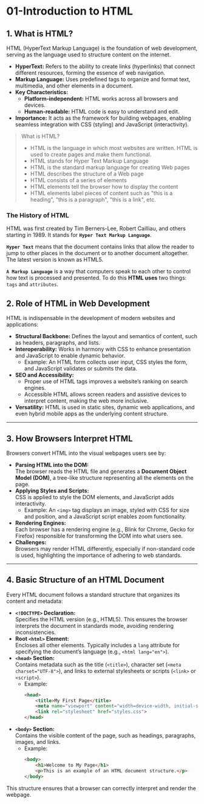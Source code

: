 # 01-Introduction to HTML

## 1. What is HTML?

HTML (HyperText Markup Language) is the foundation of web development, serving as the language used to structure content on the internet.

- **HyperText:** Refers to the ability to create links (hyperlinks) that connect different resources, forming the essence of web navigation.
- **Markup Language:** Uses predefined tags to organize and format text, multimedia, and other elements in a document.
- **Key Characteristics:**
  - **Platform-independent:** HTML works across all browsers and devices.
  - **Human-readable:** HTML code is easy to understand and edit.
- **Importance:** It acts as the framework for building webpages, enabling seamless integration with CSS (styling) and JavaScript (interactivity).

> What is HTML?
> * HTML is the language in which most websites are written. HTML is used to create pages and make them functional.
> * HTML stands for Hyper Text Markup Language
> * HTML is the standard markup language for creating Web pages
> * HTML describes the structure of a Web page
> * HTML consists of a series of elements
> * HTML elements tell the browser how to display the content
> * HTML elements label pieces of content such as "this is a heading", "this is a paragraph", "this is a link", etc.


### The History of HTML

HTML was first created by Tim Berners-Lee, Robert Cailliau, and others starting in 1989. It stands for **`Hyper Text Markup Language`**.

**`Hyper Text`** means that the document contains links that allow the reader to jump to other places in the document or to another document altogether. The latest version is known as HTML5.

**`A Markup Language`** is a way that computers speak to each other to control how text is processed and presented. To do this **HTML uses** two things: `tags` and `attributes`.

## 2. Role of HTML in Web Development

HTML is indispensable in the development of modern websites and applications:

- **Structural Backbone:** Defines the layout and semantics of content, such as headers, paragraphs, and lists.
- **Interoperability:** Works in harmony with CSS to enhance presentation and JavaScript to enable dynamic behavior.
  - Example: An HTML form collects user input, CSS styles the form, and JavaScript validates or submits the data.
- **SEO and Accessibility:**
  - Proper use of HTML tags improves a website’s ranking on search engines.
  - Accessible HTML allows screen readers and assistive devices to interpret content, making the web more inclusive.
- **Versatility:** HTML is used in static sites, dynamic web applications, and even hybrid mobile apps as the underlying content structure.

---

## 3. How Browsers Interpret HTML

Browsers convert HTML into the visual webpages users see by:

- **Parsing HTML into the DOM:**  
  The browser reads the HTML file and generates a **Document Object Model (DOM)**, a tree-like structure representing all the elements on the page.
- **Applying Styles and Scripts:**  
  CSS is applied to style the DOM elements, and JavaScript adds interactivity.
  - Example: An `<img>` tag displays an image, styled with CSS for size and position, and a JavaScript script enables zoom functionality.
- **Rendering Engines:**  
  Each browser has a rendering engine (e.g., Blink for Chrome, Gecko for Firefox) responsible for transforming the DOM into what users see.
- **Challenges:**  
  Browsers may render HTML differently, especially if non-standard code is used, highlighting the importance of adhering to web standards.

---

## 4. Basic Structure of an HTML Document

Every HTML document follows a standard structure that organizes its content and metadata:

- **`<!DOCTYPE>` Declaration:**  
  Specifies the HTML version (e.g., HTML5). This ensures the browser interprets the document in standards mode, avoiding rendering inconsistencies.
- **Root `<html>` Element:**  
  Encloses all other elements. Typically includes a `lang` attribute for specifying the document’s language (e.g., `<html lang="en">`).
- **`<head>` Section:**  
  Contains metadata such as the title (`<title>`), character set (`<meta charset="UTF-8">`), and links to external stylesheets or scripts (`<link>` or `<script>`).
  - Example:
    ```html
    <head>  
        <title>My First Page</title>  
        <meta name="viewport" content="width=device-width, initial-scale=1.0">  
        <link rel="stylesheet" href="styles.css">  
    </head>
    ```
- **`<body>` Section:**  
  Contains the visible content of the page, such as headings, paragraphs, images, and links.
  - Example:
    ```html
    <body>  
        <h1>Welcome to My Page</h1>  
        <p>This is an example of an HTML document structure.</p>  
    </body>
    ```

This structure ensures that a browser can correctly interpret and render the webpage.




